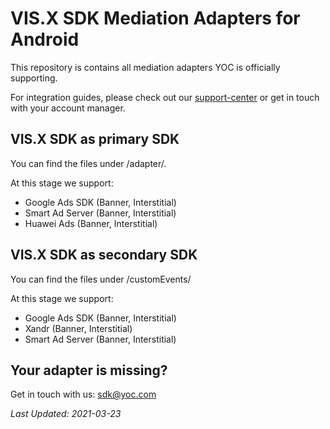 # VIS.X SDK Mediation Adapters for Android
This repository is contains all mediation adapters YOC is officially supporting. 

For integration guides, please check out our [support-center](https://support.yoc.com/mediation/) or get in touch with your account manager.

## VIS.X SDK as primary SDK 

You can find the files under /adapter/.

At this stage we support:
- Google Ads SDK (Banner, Interstitial)
- Smart Ad Server (Banner, Interstitial)
- Huawei Ads (Banner, Interstitial)

## VIS.X SDK as secondary SDK 

You can find the files under /customEvents/

At this stage we support:
- Google Ads SDK (Banner, Interstitial)
- Xandr (Banner, Interstitial)
- Smart Ad Server (Banner, Interstitial)

## Your adapter is missing?

Get in touch with us: sdk@yoc.com

_Last Updated: 2021-03-23_